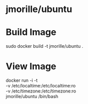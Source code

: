 jmorille/ubuntu
=========
 
# Build Image  
sudo docker build -t jmorille/ubuntu .
 

# View Image
docker run -i -t \
 -v /etc/localtime:/etc/localtime:ro \
 -v /etc/timezone:/etc/timezone:ro \
 jmorille/ubuntu /bin/bash
 

